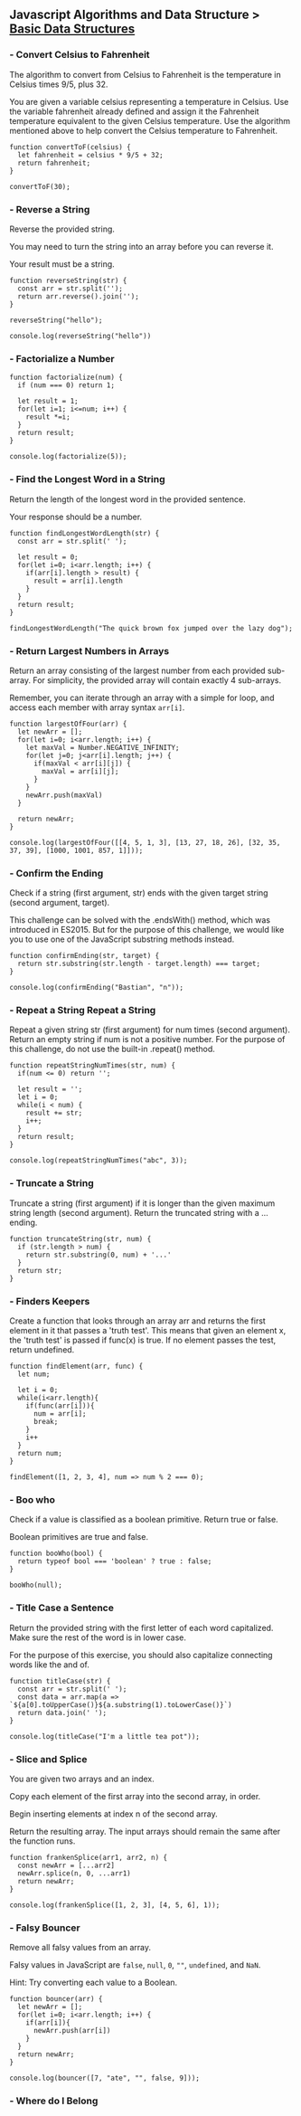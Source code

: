 ## Javascript Algorithms and Data Structure > [Basic Data Structures](https://www.freecodecamp.org/learn/javascript-algorithms-and-data-structures/basic-algorithm-scripting)

### - Convert Celsius to Fahrenheit

The algorithm to convert from Celsius to Fahrenheit is the temperature in Celsius times 9/5, plus 32.

You are given a variable celsius representing a temperature in Celsius. Use the variable fahrenheit already defined and assign it the Fahrenheit temperature equivalent to the given Celsius temperature. Use the algorithm mentioned above to help convert the Celsius temperature to Fahrenheit.

```
function convertToF(celsius) {
  let fahrenheit = celsius * 9/5 + 32;
  return fahrenheit;
}

convertToF(30);
```

### - Reverse a String

Reverse the provided string.

You may need to turn the string into an array before you can reverse it.

Your result must be a string.

```
function reverseString(str) {
  const arr = str.split('');
  return arr.reverse().join('');
}

reverseString("hello");

console.log(reverseString("hello"))
```

### - Factorialize a Number

```
function factorialize(num) {
  if (num === 0) return 1;

  let result = 1;
  for(let i=1; i<=num; i++) {
    result *=i;
  }
  return result;
}

console.log(factorialize(5));
```

### - Find the Longest Word in a String

Return the length of the longest word in the provided sentence.

Your response should be a number.

```
function findLongestWordLength(str) {
  const arr = str.split(' ');

  let result = 0;
  for(let i=0; i<arr.length; i++) {
    if(arr[i].length > result) {
      result = arr[i].length
    }
  }
  return result;
}

findLongestWordLength("The quick brown fox jumped over the lazy dog");
```

### - Return Largest Numbers in Arrays

Return an array consisting of the largest number from each provided sub-array. For simplicity, the provided array will contain exactly 4 sub-arrays.

Remember, you can iterate through an array with a simple for loop, and access each member with array syntax `arr[i]`.

```
function largestOfFour(arr) {
  let newArr = [];
  for(let i=0; i<arr.length; i++) {
    let maxVal = Number.NEGATIVE_INFINITY;
    for(let j=0; j<arr[i].length; j++) {
      if(maxVal < arr[i][j]) {
        maxVal = arr[i][j];
      }
    }
    newArr.push(maxVal)
  }

  return newArr;
}

console.log(largestOfFour([[4, 5, 1, 3], [13, 27, 18, 26], [32, 35, 37, 39], [1000, 1001, 857, 1]]));
```

### - Confirm the Ending

Check if a string (first argument, str) ends with the given target string (second argument, target).

This challenge can be solved with the .endsWith() method, which was introduced in ES2015. But for the purpose of this challenge, we would like you to use one of the JavaScript substring methods instead.

```
function confirmEnding(str, target) {
  return str.substring(str.length - target.length) === target;
}

console.log(confirmEnding("Bastian", "n"));
```

### - Repeat a String Repeat a String

Repeat a given string str (first argument) for num times (second argument). Return an empty string if num is not a positive number. For the purpose of this challenge, do not use the built-in .repeat() method.

```
function repeatStringNumTimes(str, num) {
  if(num <= 0) return '';

  let result = '';
  let i = 0;
  while(i < num) {
    result += str;
    i++;
  }
  return result;
}

console.log(repeatStringNumTimes("abc", 3));
```

### - Truncate a String

Truncate a string (first argument) if it is longer than the given maximum string length (second argument). Return the truncated string with a ... ending.

```
function truncateString(str, num) {
  if (str.length > num) {
    return str.substring(0, num) + '...'
  }
  return str;
}
```

### - Finders Keepers

Create a function that looks through an array arr and returns the first element in it that passes a 'truth test'. This means that given an element x, the 'truth test' is passed if func(x) is true. If no element passes the test, return undefined.

```
function findElement(arr, func) {
  let num;

  let i = 0;
  while(i<arr.length){
    if(func(arr[i])){
      num = arr[i];
      break;
    }
    i++
  }
  return num;
}

findElement([1, 2, 3, 4], num => num % 2 === 0);
```

### - Boo who

Check if a value is classified as a boolean primitive. Return true or false.

Boolean primitives are true and false.

```
function booWho(bool) {
  return typeof bool === 'boolean' ? true : false;
}

booWho(null);
```

### - Title Case a Sentence

Return the provided string with the first letter of each word capitalized. Make sure the rest of the word is in lower case.

For the purpose of this exercise, you should also capitalize connecting words like the and of.

```
function titleCase(str) {
  const arr = str.split(' ');
  const data = arr.map(a => `${a[0].toUpperCase()}${a.substring(1).toLowerCase()}`)
  return data.join(' ');
}

console.log(titleCase("I'm a little tea pot"));
```

### - Slice and Splice

You are given two arrays and an index.

Copy each element of the first array into the second array, in order.

Begin inserting elements at index n of the second array.

Return the resulting array. The input arrays should remain the same after the function runs.

```
function frankenSplice(arr1, arr2, n) {
  const newArr = [...arr2]
  newArr.splice(n, 0, ...arr1)
  return newArr;
}

console.log(frankenSplice([1, 2, 3], [4, 5, 6], 1));
```

### - Falsy Bouncer

Remove all falsy values from an array.

Falsy values in JavaScript are `false`, `null`, `0`, `""`, `undefined`, and `NaN`.

Hint: Try converting each value to a Boolean.

```
function bouncer(arr) {
  let newArr = [];
  for(let i=0; i<arr.length; i++) {
    if(arr[i]){
      newArr.push(arr[i])
    }
  }
  return newArr;
}

console.log(bouncer([7, "ate", "", false, 9]));
```

### - Where do I Belong




